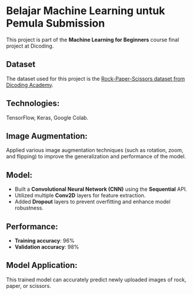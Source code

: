 # Belajar Machine Learning untuk Pemula Submission
This project is part of the **Machine Learning for Beginners** course final project at Dicoding.

## Dataset
The dataset used for this project is the [Rock-Paper-Scissors dataset from Dicoding Academy](https://github.com/dicodingacademy/assets/releases/download/release/rockpaperscissors.zip).
## Technologies: 
TensorFlow, Keras, Google Colab.
## Image Augmentation: 
Applied various image augmentation techniques (such as rotation, zoom, and flipping) to improve the generalization and performance of the model.
## Model: 
- Built a **Convolutional Neural Network (CNN)** using the **Sequential** API.
- Utilized multiple **Conv2D** layers for feature extraction.
- Added **Dropout** layers to prevent overfitting and enhance model robustness.
## Performance: 
- **Training accuracy**: 96%
- **Validation accuracy**: 98%
## Model Application: 
This trained model can accurately predict newly uploaded images of rock, paper, or scissors.
